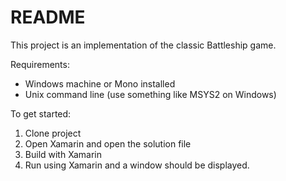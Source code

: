 # README #

This project is an implementation of the classic Battleship game.

Requirements:

* Windows machine or Mono installed
* Unix command line (use something like MSYS2 on Windows)

To get started:

1. Clone project
1. Open Xamarin and open the solution file
1. Build with Xamarin
1. Run using Xamarin and a window should be displayed.
